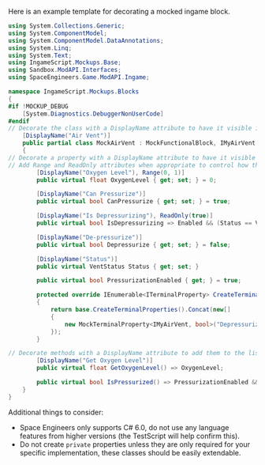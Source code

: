 Here is an example template for decorating a mocked ingame block.

```cs
using System.Collections.Generic;
using System.ComponentModel;
using System.ComponentModel.DataAnnotations;
using System.Linq;
using System.Text;
using IngameScript.Mockups.Base;
using Sandbox.ModAPI.Interfaces;
using SpaceEngineers.Game.ModAPI.Ingame;

namespace IngameScript.Mockups.Blocks
{
#if !MOCKUP_DEBUG
    [System.Diagnostics.DebuggerNonUserCode]
#endif
// Decorate the class with a DisplayName attribute to have it visible in the block picker.
    [DisplayName("Air Vent")]
    public partial class MockAirVent : MockFunctionalBlock, IMyAirVent
    {
// Decorate a property with a DisplayName attribute to have it visible in the block details screen.
// Add Range and ReadOnly attributes when appropriate to control how the property is rendered.
        [DisplayName("Oxygen Level"), Range(0, 1)]
        public virtual float OxygenLevel { get; set; } = 0;

        [DisplayName("Can Pressurize")]
        public virtual bool CanPressurize { get; set; } = true;

        [DisplayName("Is Depressurizing"), ReadOnly(true)]
        public virtual bool IsDepressurizing => Enabled && (Status == VentStatus.Depressurizing || Status == VentStatus.Depressurized);

        [DisplayName("De-pressurize")]
        public virtual bool Depressurize { get; set; } = false;

        [DisplayName("Status")]
        public virtual VentStatus Status { get; set; }

        public virtual bool PressurizationEnabled { get; } = true;

        protected override IEnumerable<ITerminalProperty> CreateTerminalProperties()
        {
            return base.CreateTerminalProperties().Concat(new[]
            {
                new MockTerminalProperty<IMyAirVent, bool>("Depressurize", b => b.Depressurize, (b, v) => b.Depressurize = v)
            });
        }

// Decorate methods with a DisplayName attribute to add them to the list of actions in the block details screen.
        [DisplayName("Get Oxygen Level")]
        public virtual float GetOxygenLevel() => OxygenLevel;

        public virtual bool IsPressurized() => PressurizationEnabled && (Status == VentStatus.Pressurized || Status == VentStatus.Pressurizing);
    }
}
```

Additional things to consider:
* Space Engineers only supports C# 6.0, do not use any language features from higher versions (the TestScript will help confirm this).
* Do not create `private` properties unless they are only required for your specific implementation, these classes should be easily extendable.
